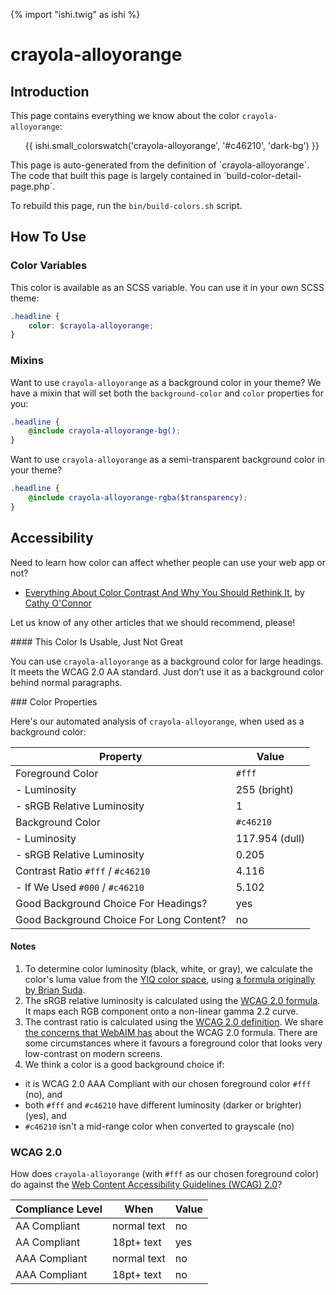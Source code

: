 {% import "ishi.twig" as ishi %}
# crayola-alloyorange

## Introduction

This page contains everything we know about the color `crayola-alloyorange`:

<div class="grid">
    <div class="cell">
        <div class="swatch">
            <ul>
                {{ ishi.small_colorswatch('crayola-alloyorange', '#c46210', 'dark-bg') }}
            </ul>
        </div>
    </div>
</div>

<div class="callout callout--info" markdown="1">
This page is auto-generated from the definition of `crayola-alloyorange`. The code that built this page is largely contained in `build-color-detail-page.php`.

To rebuild this page, run the `bin/build-colors.sh` script.
</div>

## How To Use

### Color Variables

This color is available as an SCSS variable. You can use it in your own SCSS theme:

```scss
.headline {
    color: $crayola-alloyorange;
}
```

### Mixins

Want to use `crayola-alloyorange` as a background color in your theme? We have a mixin that will set both the `background-color` and `color` properties for you:

```scss
.headline {
    @include crayola-alloyorange-bg();
}
```

Want to use `crayola-alloyorange` as a semi-transparent background color in your theme?

```scss
.headline {
    @include crayola-alloyorange-rgba($transparency);
}
```

## Accessibility

Need to learn how color can affect whether people can use your web app or not?

* [Everything About Color Contrast And Why You Should Rethink It](https://www.smashingmagazine.com/2014/10/color-contrast-tips-and-tools-for-accessibility/), by [Cathy O'Connor](http://www.twitter.com/cagocon)

Let us know of any other articles that we should recommend, please!
<div class="callout callout--warning" markdown="1">
#### This Color Is Usable, Just Not Great

You can use `crayola-alloyorange` as a background color for large headings. It meets the WCAG 2.0 AA standard. Just don't use it as a background color behind normal paragraphs.
</div>
### Color Properties

Here's our automated analysis of `crayola-alloyorange`, when used as a background color:

Property | Value
---------|------
Foreground Color | `#fff`
- Luminosity | 255 (bright)
- sRGB Relative Luminosity | 1
Background Color | `#c46210`
- Luminosity | 117.954 (dull)
- sRGB Relative Luminosity | 0.205
Contrast Ratio `#fff` / `#c46210` | 4.116
- If We Used `#000` / `#c46210` | 5.102
Good Background Choice For Headings? | yes
Good Background Choice For Long Content? | no

#### Notes

1. To determine color luminosity (black, white, or gray), we calculate the color's luma value from the [YIQ color space](https://en.wikipedia.org/wiki/YIQ), using [a formula originally by Brian Suda](https://24ways.org/2010/calculating-color-contrast/).
1. The sRGB relative luminosity is calculated using the [WCAG 2.0 formula](https://www.w3.org/TR/WCAG20/#relativeluminancedef). It maps each RGB component onto a non-linear gamma 2.2 curve.
1. The contrast ratio is calculated using the [WCAG 2.0 definition](https://www.w3.org/TR/2008/REC-WCAG20-20081211/#contrast-ratiodef). We share [the concerns that WebAIM has](http://webaim.org/blog/wcag-2-1-feedback/) about the WCAG 2.0 formula. There are some circumstances where it favours a foreground color that looks very low-contrast on modern screens.
1. We think a color is a good background choice if:
  - it is WCAG 2.0 AAA Compliant with our chosen foreground color `#fff` (no), and
  - both `#fff` and `#c46210` have different luminosity (darker or brighter) (yes), and
  - `#c46210` isn't a mid-range color when converted to grayscale (no)

### WCAG 2.0

How does `crayola-alloyorange` (with `#fff` as our chosen foreground color) do against the [Web Content Accessibility Guidelines (WCAG) 2.0](https://www.w3.org/TR/WCAG20/)?

Compliance Level | When | Value
-----------------|------|------
AA Compliant | normal text | no
AA Compliant | 18pt+ text | yes
AAA Compliant | normal text | no
AAA Compliant | 18pt+ text | no